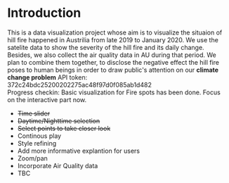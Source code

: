 # Introduction
This is a data visualization project whose aim is to visualize the situaion of hill fire happened in Austrilia from late 2019 to January 2020. We use the satelite data to show the severity of the hill fire and its daily change. Besides, we also collect the air quality data in AU during that period. We plan to combine them together, to disclose the negative effect the hill fire poses to human beings in order to draw public's attention on our <strong>climate change problem</strong>
API token: 372c24bdc25200202275ac48f97d0f085ab1d482<br>
Progress checkin:
Basic visualization for Fire spots has been done. Focus on the interactive part now. <br>
- <s>Time slider</s>
- <s>Daytime/Nighttime selection</s>
- <s>Select points to take closer look</s>
- Continous play
- Style refining
- Add more informative explantion for users
- Zoom/pan
- Incorporate Air Quality data
- TBC
